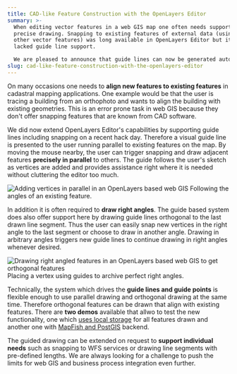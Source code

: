 ```yaml
---
title: CAD-like Feature Construction with the OpenLayers Editor
summary: >-
  When editing vector features in a web GIS map one often needs support for
  precise drawing. Snapping to existing features of external data (using WFS or
  other vector features) was long available in OpenLayers Editor but it still
  lacked guide line support.

  We are pleased to announce that guide lines can now be generated automatically by OpenLayers Editor whilst a feature is drawn. Guide lines for the first run offer support for drawing right angled features or features in parallel to other features."
slug: cad-like-feature-construction-with-the-openlayers-editor
---
```

On many occasions one needs to **align new features to existing features** in cadastral mapping applications. One example would be that the user is tracing a building from an orthophoto and wants to align the building with existing geometries. This is an error prone task in web GIS because they don't offer snapping features that are known from CAD software.

We did now extend OpenLayers Editor's capabilities by supporting guide lines including snapping on a recent hack day. Therefore a visual guide line is presented to the user running parallel to existing features on the map. By moving the mouse nearby, the user can trigger snapping and draw adjacent features **precisely in parallel** to others. The guide follows the user's sketch as vertices are added and provides assistance right where it is needed without cluttering the editor too much.

![Adding vertices in parallel in an OpenLayers based web GIS](/images/blog/cad-like-feature-construction-with-the-openlayers-editor/parallel.png) Following the angles of an existing feature.

In addition it is often required to **draw right angles**. The guide based system does also offer support here by drawing guide lines orthogonal to the last drawn line segment. Thus the user can easily snap new vertices in the right angle to the last segment or choose to draw in another angle. Drawing in arbitrary angles triggers new guide lines to continue drawing in right angles whenever desired.

![Drawing right angled features in an OpenLayers based web GIS to get orthogonal features](/images/blog/cad-like-feature-construction-with-the-openlayers-editor/orthogonal.png) Placing a vertex using guides to archive perfect right angles.

Technically, the system which drives the **guide lines and guide points** is flexible enough to use parallel drawing and orthogonal drawing at the same time. Therefore orthogonal features can be drawn that align with existing features. There are **two demos** available that allwo to test the new functionality, one which [uses local storage](http://ole.geops.de/) for all features drawn and another one with [MapFish and PostGIS](http://ole.geops.de/mapfish) backend.

The guided drawing can be extended on request to **support individual needs** such as snapping to WFS services or drawing line segments with pre-defined lengths. We are always looking for a challenge to push the limits for web GIS and business process integration even further.